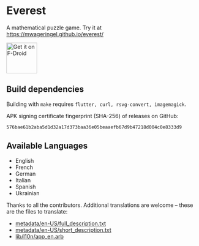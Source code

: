 # Everest

A mathematical puzzle game. Try it at https://mwageringel.github.io/everest/

[<img src="https://fdroid.gitlab.io/artwork/badge/get-it-on.png"
     alt="Get it on F-Droid"
     height="80">](https://f-droid.org/packages/io.github.mwageringel.everest/)

## Build dependencies

Building with `make` requires `flutter, curl, rsvg-convert, imagemagick`.


APK signing certificate fingerprint (SHA-256) of releases on GitHub:

    576bae61b2aba5d1d32a17d373baa36e05beaaefb67d9b47218d004c0e8333d9

## Available Languages

- English
- French
- German
- Italian
- Spanish
- Ukrainian

Thanks to all the contributors.
Additional translations are welcome – these are the files to translate:
- [metadata/en-US/full_description.txt](metadata/en-US/full_description.txt)
- [metadata/en-US/short_description.txt](metadata/en-US/short_description.txt)
- [lib/l10n/app_en.arb](lib/l10n/app_en.arb)
